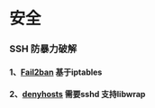 # 安全

### SSH 防暴力破解
#### 1、[Fail2ban](https://github.com/fail2ban/fail2ban)      基于iptables
#### 2、[denyhosts](https://github.com/Yuani/ops/tree/master/Security/denyhosts)   需要sshd 支持libwrap
